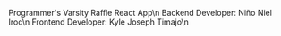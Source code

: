Programmer's Varsity Raffle React App\n
Backend Developer: Niño Niel Iroc\n
Frontend Developer: Kyle Joseph Timajo\n
